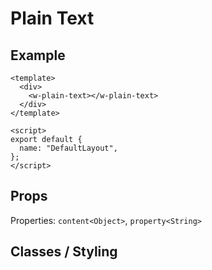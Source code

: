 # Plain Text

## Example

```vue
<template>
  <div>
    <w-plain-text></w-plain-text>
  </div>
</template>

<script>
export default {
  name: "DefaultLayout",
};
</script>
```

## Props

Properties: `content<Object>`, `property<String>`

## Classes / Styling
